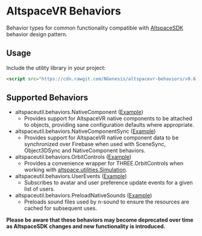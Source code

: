 # AltspaceVR Behaviors
Behavior types for common functionality compatible with [AltspaceSDK](https://github.com/AltspaceVR/AltspaceSDK/) behavior design pattern.

## Usage
Include the utility library in your project:
```html
<script src="https://cdn.rawgit.com/NGenesis/altspacevr-behaviors/v0.6.7/js/altspaceutil.min.js"></script>
```

## Supported Behaviors
* altspaceutil.behaviors.NativeComponent ([Example](https://github.com/NGenesis/altspacevr-behaviors/blob/master/examples/NativeComponent.html))
  * Provides support for AltspaceVR native components to be attached to objects, providing sane configuration defaults where appropriate.
* altspaceutil.behaviors.NativeComponentSync ([Example](https://github.com/NGenesis/altspacevr-behaviors/blob/master/examples/NativeComponentSync.html))
  * Provides support for AltspaceVR native component data to be synchronized over Firebase when used with SceneSync, Object3DSync and NativeComponent behaviors.
* altspaceutil.behaviors.OrbitControls ([Example](https://github.com/NGenesis/altspacevr-behaviors/blob/master/examples/OrbitControls.html))
  * Provides a convenience wrapper for THREE.OrbitControls when working with [altspace.utilities.Simulation](https://altspacevr.github.io/AltspaceSDK/doc/js/module-altspace_utilities.Simulation.html).
* altspaceutil.behaviors.UserEvents ([Example](https://github.com/NGenesis/altspacevr-behaviors/blob/master/examples/UserEvents.html))
  * Subscribes to avatar and user preference update events for a given list of users.
* altspaceutil.behaviors.PreloadNativeSounds ([Example](https://github.com/NGenesis/altspacevr-behaviors/blob/master/examples/PreloadNativeSounds.html))
  * Preloads sound files used by n-sound to ensure the resources are cached for subsequent uses.

**Please be aware that these behaviors may become deprecated over time as AltspaceSDK changes and new functionality is introduced.**
